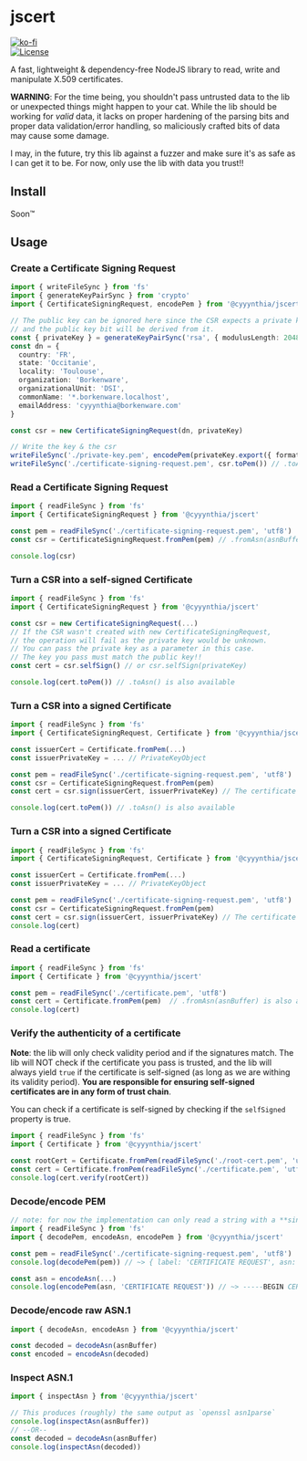 # jscert
[![ko-fi](https://www.ko-fi.com/img/githubbutton_sm.svg)](https://ko-fi.com/G2G71TSDF)<br>
[![License](https://img.shields.io/github/license/cyyynthia/jscert.svg?style=flat-square)](https://github.com/cyyynthia/jscert/blob/mistress/LICENSE)

A fast, lightweight & dependency-free NodeJS library to read, write and manipulate X.509 certificates.

**WARNING**: For the time being, you shouldn't pass untrusted data to the lib or unexpected things might happen to your
cat. While the lib should be working for *valid* data, it lacks on proper hardening of the parsing bits and proper
data validation/error handling, so maliciously crafted bits of data may cause some damage.

I may, in the future, try this lib against a fuzzer and make sure it's as safe as I can get it to be. For now, only
use the lib with data you trust!!

## Install
Soon:tm:
<!--
The library is alpha-quality, potentially broken and doesn't do a lot of things yet.

**Note**: This library uses ES Modules.
```
pnpm i @cyyynthia/jscert
yarn add @cyyynthia/jscert
npm i @cyyynthia/jscert
```
-->

## Usage
### Create a Certificate Signing Request
```ts
import { writeFileSync } from 'fs'
import { generateKeyPairSync } from 'crypto'
import { CertificateSigningRequest, encodePem } from '@cyyynthia/jscert'

// The public key can be ignored here since the CSR expects a private key to sign the data,
// and the public key bit will be derived from it.
const { privateKey } = generateKeyPairSync('rsa', { modulusLength: 2048 })
const dn = {
  country: 'FR',
  state: 'Occitanie',
  locality: 'Toulouse',
  organization: 'Borkenware',
  organizationalUnit: 'DSI',
  commonName: '*.borkenware.localhost',
  emailAddress: 'cyyynthia@borkenware.com'
}

const csr = new CertificateSigningRequest(dn, privateKey)

// Write the key & the csr
writeFileSync('./private-key.pem', encodePem(privateKey.export({ format: 'der', type: 'pkcs1' }), 'RSA PRIVATE KEY'))
writeFileSync('./certificate-signing-request.pem', csr.toPem()) // .toAsn() is also available
```

### Read a Certificate Signing Request
```ts
import { readFileSync } from 'fs'
import { CertificateSigningRequest } from '@cyyynthia/jscert'

const pem = readFileSync('./certificate-signing-request.pem', 'utf8')
const csr = CertificateSigningRequest.fromPem(pem) // .fromAsn(asnBuffer) is also available

console.log(csr)
```

### Turn a CSR into a self-signed Certificate
```ts
import { readFileSync } from 'fs'
import { CertificateSigningRequest } from '@cyyynthia/jscert'

const csr = new CertificateSigningRequest(...)
// If the CSR wasn't created with new CertificateSigningRequest,
// the operation will fail as the private key would be unknown.
// You can pass the private key as a parameter in this case.
// The key you pass must match the public key!!
const cert = csr.selfSign() // or csr.selfSign(privateKey)

console.log(cert.toPem()) // .toAsn() is also available
```

### Turn a CSR into a signed Certificate
```ts
import { readFileSync } from 'fs'
import { CertificateSigningRequest, Certificate } from '@cyyynthia/jscert'

const issuerCert = Certificate.fromPem(...)
const issuerPrivateKey = ... // PrivateKeyObject

const pem = readFileSync('./certificate-signing-request.pem', 'utf8')
const csr = CertificateSigningRequest.fromPem(pem)
const cert = csr.sign(issuerCert, issuerPrivateKey) // The certificate and the private key must match!!

console.log(cert.toPem()) // .toAsn() is also available
```

### Turn a CSR into a signed Certificate
```ts
import { readFileSync } from 'fs'
import { CertificateSigningRequest, Certificate } from '@cyyynthia/jscert'

const issuerCert = Certificate.fromPem(...)
const issuerPrivateKey = ... // PrivateKeyObject

const pem = readFileSync('./certificate-signing-request.pem', 'utf8')
const csr = CertificateSigningRequest.fromPem(pem)
const cert = csr.sign(issuerCert, issuerPrivateKey) // The certificate and the private key must match!!
console.log(cert)
```

### Read a certificate
```ts
import { readFileSync } from 'fs'
import { Certificate } from '@cyyynthia/jscert'

const pem = readFileSync('./certificate.pem', 'utf8')
const cert = Certificate.fromPem(pem)  // .fromAsn(asnBuffer) is also available
console.log(cert)
```

### Verify the authenticity of a certificate
**Note**: the lib will only check validity period and if the signatures match. The lib will NOT check if the
certificate you pass is trusted, and the lib will always yield `true` if the certificate is self-signed (as long
as we are withing its validity period). **You are responsible for ensuring self-signed certificates are in any form
of trust chain**.

You can check if a certificate is self-signed by checking if the `selfSigned` property is true.
```ts
import { readFileSync } from 'fs'
import { Certificate } from '@cyyynthia/jscert'

const rootCert = Certificate.fromPem(readFileSync('./root-cert.pem', 'utf8'))
const cert = Certificate.fromPem(readFileSync('./certificate.pem', 'utf8'))
console.log(cert.verify(rootCert))
```

### Decode/encode PEM
```ts
// note: for now the implementation can only read a string with a **single** PEM entity in it.
import { readFileSync } from 'fs'
import { decodePem, encodeAsn, encodePem } from '@cyyynthia/jscert'

const pem = readFileSync('./certificate-signing-request.pem', 'utf8')
console.log(decodePem(pem)) // ~> { label: 'CERTIFICATE REQUEST', asn: <Buffer ...> }

const asn = encodeAsn(...)
console.log(encodePem(asn, 'CERTIFICATE REQUEST')) // ~> -----BEGIN CERTIFICATE REQUEST----- ...
```

### Decode/encode raw ASN.1
```ts
import { decodeAsn, encodeAsn } from '@cyyynthia/jscert'

const decoded = decodeAsn(asnBuffer)
const encoded = encodeAsn(decoded)
```

### Inspect ASN.1
```ts
import { inspectAsn } from '@cyyynthia/jscert'

// This produces (roughly) the same output as `openssl asn1parse`
console.log(inspectAsn(asnBuffer))
// --OR--
const decoded = decodeAsn(asnBuffer)
console.log(inspectAsn(decoded))
```
